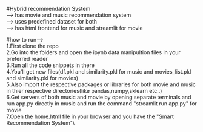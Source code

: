 #Hybrid recommendation System\
--> has movie and music recommendation system\
--> uses predefined dataset for both\
--> has html frontend for music and streamlit for movie

#how to run-->\
1.First clone the repo\
2.Go into the folders and open the ipynb data manipultion files in your preferred reader\
3.Run all the code snippets in there\
4.You'll get new files(df.pkl and similarity.pkl for music and movies_list.pkl and similarity.pkl for movies)\
5.Also import the respective packages or libraries for both movie and music in thier respective directories(like pandas,numpy,sklearn etc..)\
6.Get servers of both music and movie by opening separate terminals and run app.py directly in music and run the command "streamlit run app.py" for movie\
7.Open the home.html file in your browser and you have the "Smart Recommendation System"\
